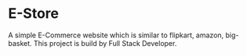 # E-Store
A simple E-Commerce website which is similar to flipkart, amazon, big-basket.
This project is build by Full Stack Developer.
